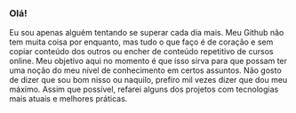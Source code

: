### Olá!

Eu sou apenas alguém tentando se superar cada dia mais. Meu Github não tem muita coisa por enquanto, mas tudo o que faço é de coração e sem copiar conteúdo dos outros ou encher de conteúdo repetitivo de cursos online. Meu objetivo aqui no momento é que isso sirva para que possam ter uma noção do meu nível de conhecimento em certos assuntos. Não gosto de dizer que sou bom nisso ou naquilo, prefiro mil vezes dizer que dou meu máximo. Assim que possível, refarei alguns dos projetos com tecnologias mais atuais e melhores práticas.
